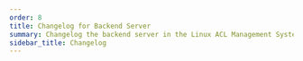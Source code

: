 ```yaml
---
order: 8
title: Changelog for Backend Server
summary: Changelog the backend server in the Linux ACL Management System 
sidebar_title: Changelog 
---
```

